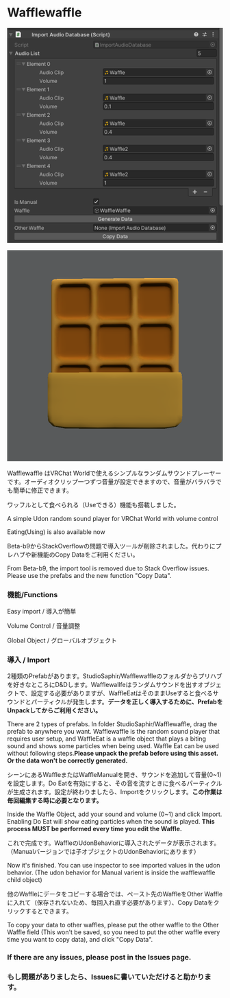 # Wafflewaffle

![Pic](./WafflePic.png)

![Pic_Waffle](./Waffle.png)

Wafflewaffle はVRChat Worldで使えるシンプルなランダムサウンドプレーヤーです。オーディオクリップ一つずつ音量が設定できますので、音量がバラバラでも簡単に修正できます。

ワッフルとして食べられる（Useできる）機能も搭載しました。

A simple Udon random sound player for VRChat World with volume control

Eating(Using) is also available now

Beta-b9からStackOverflowの問題で導入ツールが削除されました。代わりにプレハブや新機能のCopy Dataをご利用ください。

From Beta-b9, the import tool is removed due to Stack Overflow issues. Please use the prefabs and the new function "Copy Data".

### 機能/Functions

Easy import / 導入が簡単

Volume Control / 音量調整

Global Object / グローバルオブジェクト

### 導入 / Import

2種類のPrefabがあります。StudioSaphir/Wafflewaffleのフォルダからプリハブを好きなところにD&Dします。Wafflewallfeはランダムサウンドを出すオブジェクトで、設定する必要がありますが、WaffleEatはそのままUseすると食べるサウンドとパーティクルが発生します。**データを正しく導入するために、PrefabをUnpackしてからご利用ください。**

There are 2 types of prefabs. In folder StudioSaphir/Wafflewaffle, drag the prefab to anywhere you want. Wafflewaffle is the random sound player that requires user setup, and WaffleEat is a waffle object that plays a biting sound and shows some particles when being used. Waffle Eat can be used without following steps.**Please unpack the prefab before using this asset. Or the data won't be correctly generated.**

シーンにあるWaffleまたはWaffleManualを開き、サウンドを追加して音量(0~1)を設定します。Do Eatを有効にすると、その音を流すときに食べるパーティクルが生成されます。設定が終わりましたら、Importをクリックします。**この作業は毎回編集する時に必要となります。**

Inside the Waffle Object, add your sound and volume (0~1) and click Import. Enabling Do Eat will show eating particles when the sound is played. **This process MUST be performed every time you edit the Waffle.**

これで完成です。WaffleのUdonBehaviorに導入されたデータが表示されます。（Manualバージョンでは子オブジェクトのUdonBehaviorにあります）

Now it's finished. You can use inspector to see imported values in the udon behavior. (The udon behavior for Manual varient is inside the wafflewaffle child object)

他のWaffleにデータをコピーする場合では、ペースト先のWaffleをOther Waffleに入れて（保存されないため、毎回入れ直す必要があります）、Copy Dataをクリックするとできます。

To copy your data to other waffles, please put the other waffle to the Other Waffle field (This won't be saved, so you need to put the other waffle every time you want to copy data), and click "Copy Data".

<!-- ### Change 3D Model/モデルの変更

Change Mesh in Mesh Filter and Materials in Mesh Renderers in inspector, resize the collider and you are good to go.

InspectorのMesh FilterでMeshを、Mesh Rendererでマテリアルを変更し、コライダーのサイズを調整すれば完成です。 -->

### If there are any issues, please post in the Issues page.

### もし問題がありましたら、Issuesに書いていただけると助かります。

<!-- ### (非推奨 / Not Recommended)導入ツールを利用する / Use the import tool

**UIToolkitのバグより、2つ以上のアイテムを連続に追加するとUnityがフリーズ、または落ちる可能性があります。必ず前のアイテムに何かを入力してから次のアイテムを追加してください。**

**Because of a bug in UIToolkit, adding more than 1 item at once may cause Unity to freeze or crash. FILL THE LAST THING YOU ADDED BEFORE ADDING ANOTHER ITEM**

Download and import unitypackage from release page. 

リリースページでunitypackageをダウンロードし導入します。
<br>

In folder StudioSaphir/Wafflewaffle, drag the prefab to anywhere you want. Wafflewaffle is the older version that rely on delays to make sure the value is synced, while the WafflewaffleManual uses manual syncing and is more reliable.

StudioSaphir/Wafflewaffleのフォルダからプリハブを好きなところにD&Dします。Wafflewallfeは遅延で同期を確保する方法を利用する古いバージョンで、WafflewaffleManualは手動同期によって安定性が高くなっています。
<br>

In the toolbar Tools/StudioSaphir/WaffleImport, set the Waffle inside and Click Reload. You need to do this every time you edit your waffle.

ツールバーのTools/StudioSaphir/WaffleImportにさっきのWaffleを入れて、Reloadをクリックします。この作業は毎回編集する時に必要となります。
<br>

Add your sound and volume (0~1) and click Import. 

サウンドを追加して音量(0~1)を設定します。設定が終わりましたら、Importをクリックします。
<br>

Now it's finished. You can use inspector to see imported values. (The udon behavior for Manual varient is inside the wafflewaffle child object) Cross-importing data from/to both varient is also supported.

これで完成です。WaffleのInspectorで導入されたデータが見れます。（Manualバージョンでは子オブジェクトのUdonBehaviorにあります）WafflewaffleからManualバージョンのデータ導入とその逆方向の導入も同じ手順でできます。
 -->